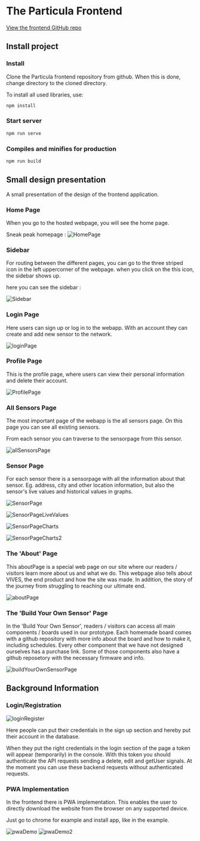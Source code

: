 # The Particula Frontend

[View the frontend GitHub repo](https://github.com/vives-projectwerk-2-2020/Frontend)

## Install project

### Install

Clone the Particula frontend repository from github. When this is done, change
directory to the cloned directory.

To install all used libraries, use:

```bash
npm install
```

### Start server

```bash
npm run serve
```

### Compiles and minifies for production

```bash
npm run build
```

## Small design presentation

A small presentation of the design of the frontend application.

### Home Page

When you go to the hosted webpage, you will see the home page.

Sneak peak homepage :
![HomePage](./assets/homePage2.png)

### Sidebar

For routing between the different pages, you can go to the three striped icon
in the left uppercorner of the webpage. when you click on the this icon, the
sidebar shows up.

here you can see the sidebar :

![Sidebar](./assets/sidebar2.png)

### Login Page

Here users can sign up or log in to the webapp.
With an account they can create and add new sensor to the network.

![loginPage](./assets/loginPage.png)

### Profile Page

This is the profile page, where users can view their personal information
and delete their account.

![ProfilePage](./assets/profilePage.png)

### All Sensors Page

The most important page of the webapp is the all sensors page.
On this page you can see all existing sensors.

From each sensor you can traverse to the sensorpage from this sensor.

![allSensorsPage](./assets/allSensorsPage.png)

### Sensor Page

For each sensor there is a sensorpage with all the information about that sensor.
Eg. address, city and other location information, but also the sensor's live
values and historical values in graphs.

![SensorPage](./assets/SensorPage.png)

![SensorPageLiveValues](./assets/SensorPageLiveValues.png)

![SensorPageCharts](./assets/SensorPageCharts.png)

![SensorPageCharts2](./assets/SensorPageCharts2.png)

### The 'About' Page

This aboutPage is a special web page on our site where our readers / visitors
learn more about us and what we do. This webpage also tells about VIVES, the end
product and how the site was made. In addition, the story of the journey from
struggling to reaching our ultimate end.

![aboutPage](./assets/aboutPage.png)

### The 'Build Your Own Sensor' Page

In the 'Build Your Own Sensor', readers / visitors can access all main
components / boards used in our prototype. Each homemade board comes with a
github repository with more info about the board and how to make it,
including schedules. Every other component that we have not designed ourselves
has a purchase link. Some of those components also have a github reposetory
with the necessary firmware and info.

![buildYourOwnSensorPage](./assets/buildSensorPage.png)

## Background Information

### Login/Registration

![loginRegister](./assets/loginRegister.png)

Here people can put their credentials in the sign up section and hereby
put their account in the database.

When they put the right credentials in the login section of the page
a token will appear (temporarily) in the console.
With this token you should authenticate the API requests sending a delete,
edit and getUser signals. At the moment you can use these backend requests
without authenticated requests.

### PWA Implementation

In the frontend there is PWA implementation. This enables the user to directly
download the website from the browser on any supported device.

Just go to chrome for example and install app, like in the example.

![pwaDemo](./assets/pwaDemo.png)
![pwaDemo2](./assets/pwaDemo2.png)
